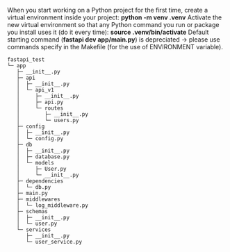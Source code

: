 When you start working on a Python project for the first time, create a virtual environment inside your project: **python -m venv .venv**
Activate the new virtual environment so that any Python command you run or package you install uses it (do it every time): **source .venv/bin/activate**
Default starting command (**fastapi dev app/main.py**) is depreciated -> please use commands specify in the Makefile (for the use of ENVIRONMENT variable). 

```
fastapi_test
└─ app
   ├─ __init__.py
   ├─ api
   │  ├─ __init__.py
   │  └─ api_v1
   │     ├─ __init__.py
   │     ├─ api.py
   │     └─ routes
   │        ├─ __init__.py
   │        └─ users.py
   ├─ config
   │  ├─ __init__.py
   │  └─ config.py
   ├─ db
   │  ├─ __init__.py
   │  ├─ database.py
   │  └─ models
   │     ├─ User.py
   │     └─ __init__.py
   ├─ dependencies
   │  └─ db.py
   ├─ main.py
   ├─ middlewares
   │  └─ log_middleware.py
   ├─ schemas
   │  ├─ __init__.py
   │  └─ user.py
   └─ services
      ├─ __init__.py
      └─ user_service.py

```